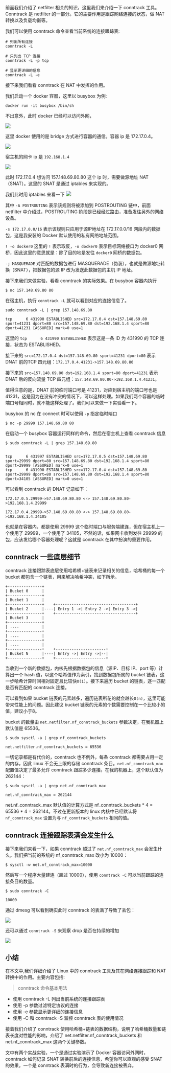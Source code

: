 前面我们介绍了 netfilter 相关的知识，这里我们来介绍一下 conntrack 工具。Conntrack 是 netfilter 的一部分。它的主要作用是跟踪网络连接的状态，做 NAT 转换以及负载均衡等。

我们可以使用 conntrack 命令查看当前系统的连接跟踪表:

    # 列出所有连接
    conntrack -L

    # 只列出 TCP 连接
    conntrack -L -p tcp

    # 显示更详细的信息
    conntrack -L -e

接下来我们看看 conntrack 在 NAT 中发挥的作用。

我们启动一个 docker 容器，这里以 busybox 为例:

```shell
docker run -it busybox /bin/sh
```

不出意外，此时 docker 已经可以访问外网，

![](https://p3-juejin.byteimg.com/tos-cn-i-k3u1fbpfcp/dbb00e9ed6cb45daaef7e035e7c27875~tplv-k3u1fbpfcp-jj-mark:0:0:0:0:q75.image#?w=1350\&h=374\&s=143493\&e=jpg\&b=010101)

这里 docker 使用的是 bridge 方式进行容器的通信。容器 ip 是 172.17.0.4。

![](https://p3-juejin.byteimg.com/tos-cn-i-k3u1fbpfcp/5a4e9888c8e247ac9d5a0bbca7f7e948~tplv-k3u1fbpfcp-jj-mark:0:0:0:0:q75.image#?w=1812\&h=464\&s=200112\&e=jpg\&b=010101)

宿主机的网卡 ip 是 `192.168.1.4`

![](https://p3-juejin.byteimg.com/tos-cn-i-k3u1fbpfcp/d9bf25a55c774d6fa905ac6242ef07dc~tplv-k3u1fbpfcp-jj-mark:0:0:0:0:q75.image#?w=1700\&h=482\&s=239538\&e=jpg\&b=010101)

此时 172.17.0.4 想访问 157.148.69.80.80 这个 ip 时，需要做源地址 NAT（SNAT）。这里的 SNAT 是通过 iptables 来实现的。

我们此时用 iptables 来看一下
![](https://p3-juejin.byteimg.com/tos-cn-i-k3u1fbpfcp/247ce9906cb04313a7af02a11350c0a6~tplv-k3u1fbpfcp-jj-mark:0:0:0:0:q75.image#?w=1742\&h=518\&s=169075\&e=jpg\&b=000000)

其中 `-A POSTROUTING` 表示该规则将被添加到 POSTROUTING 链中，前面 netfilter 中介绍过，POSTROUTING 阶段是已经经过路由，准备发往另外的网络设备。

`-s 172.17.0.0/16` 表示该规则只应用于源IP地址在 172.17.0.0/16 网段内的数据包，这是我安装的 Docker 默认使用的私有网络地址范围。

`! -o docker0` 这里的 `!` 表示取反，`-o docker0` 表示目标网络接口为 docker0 网桥，因此这里的意思就是：除了目的地是发往 `docker0` 网桥的数据包。

`-j MASQUERADE` 对匹配的数据包进行 MASQUERADE（伪装），也就是做源地址转换（SNAT），把数据包的源 IP 改为发送此数据包的主机 IP 地址。

接下来我们来做实验，看看 conntrack 的实际效果。在 busybox 容器内执行

    $ nc 157.148.69.80 80

在宿主机，执行 `conntrack -L` 就可以看到对应的连接信息了。

    sudo conntrack -L | grep 157.148.69.80

    tcp      6 431990 ESTABLISHED src=172.17.0.4 dst=157.148.69.80 sport=41231 dport=80 src=157.148.69.80 dst=192.168.1.4 sport=80 dport=41231 [ASSURED] mark=0 use=1

这里的 `tcp      6 431990 ESTABLISHED` 表示这是一条 ID 为 431990 的 TCP 连接，状态为 ESTABLISHED。

接下来的 `src=172.17.0.4 dst=157.148.69.80 sport=41231 dport=80` 表示 DNAT 前的TCP 四元组：`172.17.0.4.41231->157.148.69.80.80`

接下来的 `src=157.148.69.80 dst=192.168.1.4 sport=80 dport=41231` 表示 DNAT 后的反向流量 TCP 四元组：`157.148.69.80.80->192.168.1.4.41231`。

值得注意的是，DNAT 前的临时端口号是 41231，对应到宿主机的端口号也是 41231，这是因为在没有冲突的情况下，可以这样处理。如果我们两个容器的临时端口号相同时，就不能这样处理了。我们可以来做一下实验看一下。

busybox 的 nc 在 connect 时可以使用 `-p` 指定临时端口

    $ nc -p 29999 157.148.69.80 80

在启动一个 busybox 容器运行同样的命令，然后在宿主机上查看 conntrack 信息

    $ sudo conntrack -L | grep 157.148.69.80


    tcp      6 431997 ESTABLISHED src=172.17.0.5 dst=157.148.69.80 sport=29999 dport=80 src=157.148.69.80 dst=192.168.1.4 sport=80 dport=29999 [ASSURED] mark=0 use=1
    tcp      6 431990 ESTABLISHED src=172.17.0.4 dst=157.148.69.80 sport=29999 dport=80 src=157.148.69.80 dst=192.168.1.4 sport=80 dport=34105 [ASSURED] mark=0 use=1

可以看到 conntrack 的 DNAT 记录如下：

    172.17.0.5.29999->57.148.69.80.80 <-> 157.148.69.80.80->192.168.1.4.29999

    172.17.0.4.29999->57.148.69.80.80 <-> 157.148.69.80.80->192.168.1.4.34105

也就是在容器内，都是使用 29999 这个临时端口与服务端建连，但在宿主机上一个使用了 29999，一个使用了 34105，不然的话，如果网卡收到发往 29999 的包，应该发给哪个容器处理呢？这就是 conntrack 在其中扮演的重要作用。

## conntrack 一些底层细节

conntrack 连接跟踪表底层使用哈希桶+链表来记录相关的信息，哈希桶的每一个 bucket 都包含一个链表，用来解决哈希冲突，如下所示。

    +---------------+
    | Bucket 0      |
    +---------------+
    | Bucket 1      |
    +---------------+    +-----------------------------------+
    | Bucket 2      |----| Entry 1 ->| Entry 2 ->| Entry 3 ->|
    +---------------+    +-----------------------------------+
    | Bucket 3      |
    +---------------+
    | ....          |
    +---------------+
    | ....          |
    +---------------+
    | ....          |
    +---------------+    +----------------------+
    | Bucket N      |----| Entry ->| Entry ->|--|
    +---------------+    +----------------------+

当收到一个新的数据包，内核先根据数据包的信息（源IP、目标 IP、port 等）计算出一个 hash 值，以这个哈希值作为索引，找到数据包所属的 bucket 链表，这一步哈希计算时间相对固定且比较快`O(1)`。接下来遍历 bucket 的链表，逐一匹配是否有匹配的 conntrack 连接。

可以看到如果 bucket 链表的元素越多，遍历链表所花的就会越长`O(n)`，这里可能带来性能上的问题。因此建议 bucket 链表的元素的个数需要控制在一个比较小的值，建议小于8。

bucket 的数量由 `net.netfilter.nf_conntrack_buckets` 参数决定，在我机器上默认值是 65536。

    $ sudo sysctl -a | grep nf_conntrack_buckets

    net.netfilter.nf_conntrack_buckets = 65536

一切记录都是有代价的，conntrack 也不例外，每条 conntrack 都需要占用一定的内存，因此 linux 不会无上限的存储 conntrack 条目。`net.nf_conntrack_max` 配置值决定了最多允许 conntrack 跟踪多少连接。在我的机器上，这个默认值为 262144：

    $ sudo sysctl -a | grep net.nf_conntrack_max

    net.nf_conntrack_max = 262144

net.nf\_conntrack\_max 默认值的计算方式是 nf\_conntrack\_buckets \* 4 = 65536 \* 4 = 262144。不过在更新版本的 linux 内核中已经默认将 `nf_conntrack_max` 设置为与 `nf_conntrack_buckets` 相同的值。

## conntrack 连接跟踪表满会发生什么

接下来我们来看一下，如果 conntrack 超过了 `net.nf_conntrack_max` 会发生什么。我们把当前的系统的 nf\_conntrack\_max 改小为 10000：

    $ sysctl -w net.nf_conntrack_max=10000

然后写一个程序大量建连（超过 10000），使用 `conntrack -C` 可以当前跟踪的连接条目的数量。

    $ sudo conntrack -C

    10000

通过 dmesg 可以看到确实此时 conntrack 的表满了导致了丢包：

![](https://p3-juejin.byteimg.com/tos-cn-i-k3u1fbpfcp/8f99704cd61c463e9c7534498dcc082b~tplv-k3u1fbpfcp-jj-mark:0:0:0:0:q75.image#?w=1640\&h=500\&s=378306\&e=jpg\&b=010101)

还可以通过 `conntrack -S` 来观察 drop 是否在持续的增加

![](https://p3-juejin.byteimg.com/tos-cn-i-k3u1fbpfcp/1d7ad2f6538e41898941eea5f9636545~tplv-k3u1fbpfcp-jj-mark:0:0:0:0:q75.image#?w=2858\&h=742\&s=677623\&e=jpg\&b=010101)

## 小结

在本文中,我们详细介绍了 Linux 中的 conntrack 工具及其在网络连接跟踪和 NAT 转换中的作用。主要内容包括:

> conntrack 命令基本用法

*   使用 conntrack -L 列出当前系统的连接跟踪表
*   使用 -p 参数过滤特定协议的连接
*   使用 -e 参数显示更详细的连接信息
*   使用 -C 和 conntrack -S 监控 conntrack 表的使用情况

接着我们介绍了 conntrack 使用哈希桶+链表的数据结构，说明了哈希桶数量和链表长度对性能的影响，介绍了 net.netfilter.nf\_conntrack\_buckets 和 net.nf\_conntrack\_max 这两个关键参数。

文中有两个实战实验，一个是通过实验演示了 Docker 容器访问外网时，conntrack 如何记录 SNAT 转换前后的连接信息，希望你可以直观的感受 SNAT 的效果。一个是 conntrack 表满时的行为，会导致新连接被丢弃。
